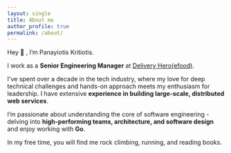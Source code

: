 ```yaml
---
layout: single
title: About me
author_profile: true
permalink: /about/
---
```

Hey 👋 , I’m Panayiotis Kritiotis.

I work as a **Senior Engineering Manager** at [Delivery Hero(efood)](https://efood.gr).

I've spent over a decade in the tech industry, where my love for deep technical challenges and hands-on approach meets my enthusiasm for leadership. I have extensive **experience in building large-scale, distributed web services**.

I’m passionate about understanding the core of software engineering - delving into **high-performing teams, architecture, and software design** and enjoy working with **Go**.

In my free time, you will find me rock climbing, running, and reading books.